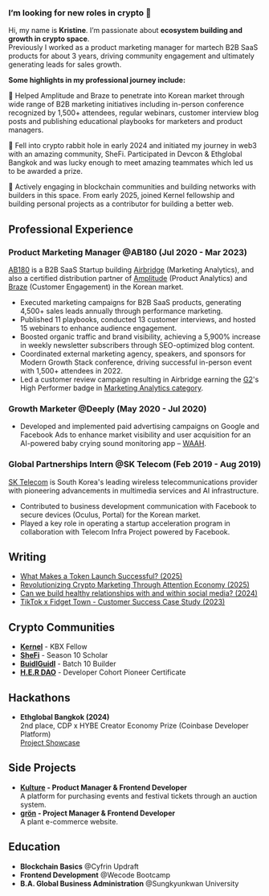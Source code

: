 ### I’m looking for new roles in crypto 👀

Hi, my name is **Kristine**.
I’m passionate about **ecosystem building and growth in crypto space**.\
Previously I worked as a product marketing manager for martech B2B SaaS products for about 3 years, driving community engagement and ultimately generating leads for sales growth.

**Some highlights in my professional journey include:**

🌻 Helped Amplitude and Braze to penetrate into Korean market through wide range of B2B marketing initiatives including in-person conference recognized by 1,500+ attendees, regular webinars, customer interview blog posts and publishing educational playbooks for marketers and product managers.

🌻 Fell into crypto rabbit hole in early 2024 and initiated my journey in web3 with an amazing community, SheFi. Participated in Devcon & Ethglobal Bangkok and was lucky enough to meet amazing teammates which led us to be awarded a prize.

🌻 Actively engaging in blockchain communities and building networks with builders in this space. From early 2025, joined Kernel fellowship and building personal projects as a contributor for building a better web.


## Professional Experience

### Product Marketing Manager @AB180 (Jul 2020 - Mar 2023)
[AB180](https://ab180.co/en) is a B2B SaaS Startup building [Airbridge](https://www.airbridge.io/) (Marketing Analytics), and also a certified distribution partner of [Amplitude](https://amplitude.com/) (Product Analytics) and [Braze](https://www.braze.com/) (Customer Engagement) in the Korean market.
- Executed marketing campaigns for B2B SaaS products, generating 4,500+ sales leads annually through performance marketing.
- Published 11 playbooks, conducted 13 customer interviews, and hosted 15 webinars to enhance audience engagement.
- Boosted organic traffic and brand visibility, achieving a 5,900% increase in weekly newsletter subscribers through SEO-optimized blog content.
- Coordinated external marketing agency, speakers, and sponsors for Modern Growth Stack conference, driving successful in-person event with 1,500+ attendees in 2022.
- Led a customer review campaign resulting in Airbridge earning the [G2](https://www.g2.com/products/airbridge/)'s High Performer badge in [Marketing Analytics category](https://www.g2.com/categories/marketing-analytics#grid).

### Growth Marketer @Deeply (May 2020 - Jul 2020)
- Developed and implemented paid advertising campaigns on Google and Facebook Ads to enhance market visibility and user acquisition for an AI-powered baby crying sound monitoring app – [WAAH](https://www.koreatechdesk.com/deeply-brings-ai-voice-analysis-technology-to-monitor-babys-cries/).

### Global Partnerships Intern @SK Telecom (Feb 2019 - Aug 2019)
[SK Telecom](https://www.sktelecom.com/index_en.html) is South Korea's leading wireless telecommunications provider with pioneering advancements in multimedia services and AI infrastructure.
- Contributed to business development communication with Facebook to secure devices (Oculus, Portal) for the Korean market.
- Played a key role in operating a startup acceleration program in collaboration with Telecom Infra Project powered by Facebook.


## Writing

- [What Makes a Token Launch Successful? (2025)](https://open.substack.com/pub/brewingthoughts/p/successful-tges)
- [Revolutionizing Crypto Marketing Through Attention Economy (2025)](https://open.substack.com/pub/brewingthoughts/p/kaito-yaps)
- [Can we build healthy relationships with and within social media? (2024)](https://brewingthoughts.substack.com/p/decentralized-social)
- [TikTok x Fidget Town - Customer Success Case Study (2023)](https://www.airbridge.io/case-studies/fidgettown)


## Crypto Communities

- **[Kernel](https://www.kernel.community)** - KBX Fellow
- **[SheFi](https://www.shefi.org)** - Season 10 Scholar
- **[BuidlGuidl](https://buidlguidl.com)** - Batch 10 Builder
- **[H.E.R DAO](https://www.her-dao.xyz/road-to-devcon)** - Developer Cohort Pioneer Certificate


## Hackathons
- **Ethglobal Bangkok (2024)**\
  2nd place, CDP x HYBE Creator Economy Prize (Coinbase Developer Platform)\
  [Project Showcase](https://ethglobal.com/showcase/dott-v5jsp)

## Side Projects

- **[Kulture](https://github.com/7amtea/kulture) - Product Manager & Frontend Developer**\
  A platform for purchasing events and festival tickets through an auction system.
- **[grön](https://github.com/7amtea/gron) - Project Manager & Frontend Developer**\
  A plant e-commerce website.

## Education

- **Blockchain Basics** @Cyfrin Updraft
- **Frontend Development** @Wecode Bootcamp
- **B.A. Global Business Administration** @Sungkyunkwan University
